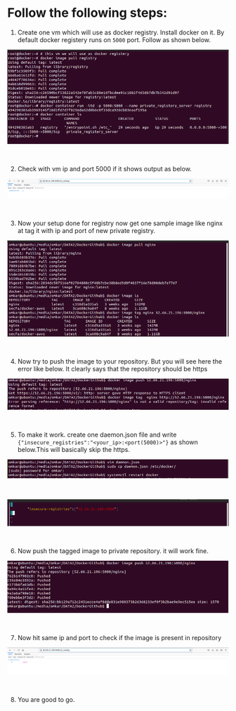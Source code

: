 # Follow the following steps:

1. Create one vm which will use as docker registry. Install docker on it.
   By default docker registery runs on `5000` port. Follow as shown below.
<p align="center">
<img src="./imgs/img5.png"  alt="img5">
</p>
<br>

2. Check with vm ip and port 5000 if it shows output as below.

<p align="center">
<img src="./imgs/img1.png"  alt="img5">
</p>
<br>

3. Now your setup done for registry
   now get one sample image like nginx at tag it with ip and port of new private registry.
<p align="center">
<img src="./imgs/img6.png"  alt="img5">
</p>
<br>

4. Now try to push the image to your repository. But you will see here the error like below.
   It clearly says that the repository should be https
<p align="center">
<img src="./imgs/img7.png"  alt="img5">
</p>
<br>

5. To make it work. create one daemon.json file and write `{"insecure_registries":"<your_ip>:<port(5000)>"}`
   as shown below.This will basically skip the https.
<p align="center">
<img src="./imgs/img8.png"  alt="img5">
</p>
<br>


<p align="center">
<img src="./imgs/img2.png"  alt="img5">
</p>
<br>

6. Now push the tagged image to private repository. it will work fine.

<p align="center">
<img src="./imgs/img9.png"  alt="img5">
</p>
<br>

7. Now hit same ip and port to check if the image is present in repository
<p align="center">
<img src="./imgs/img3.png"  alt="img5">
</p>
<br>

8. You are good to go.